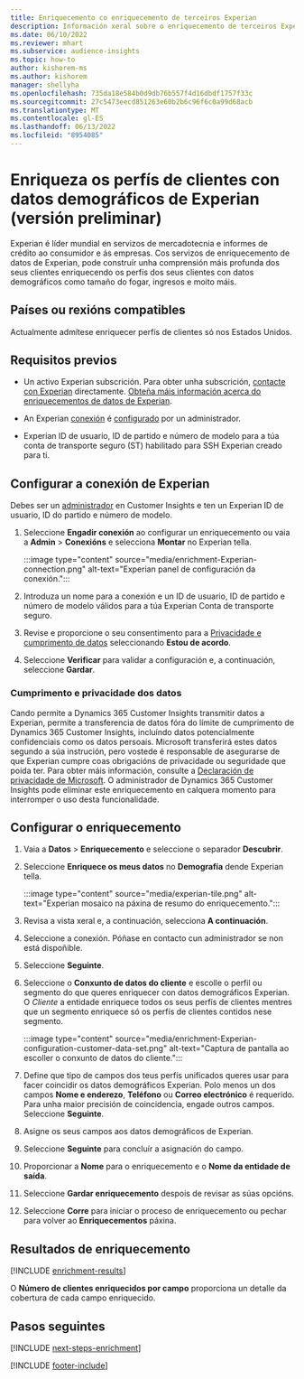 ```yaml
---
title: Enriquecemento co enriquecemento de terceiros Experian
description: Información xeral sobre o enriquecemento de terceiros Experian.
ms.date: 06/10/2022
ms.reviewer: mhart
ms.subservice: audience-insights
ms.topic: how-to
author: kishorem-ms
ms.author: kishorem
manager: shellyha
ms.openlocfilehash: 735da18e584b0d9db76b557f4d16dbdf1757f33c
ms.sourcegitcommit: 27c5473eecd851263e60b2b6c96f6c0a99d68acb
ms.translationtype: MT
ms.contentlocale: gl-ES
ms.lasthandoff: 06/13/2022
ms.locfileid: "8954085"
---
```

# <a name="enrich-customer-profiles-with-demographics-from-experian-preview"></a>Enriqueza os perfís de clientes con datos demográficos de Experian (versión preliminar)

Experian é líder mundial en servizos de mercadotecnia e informes de crédito ao consumidor e ás empresas. Cos servizos de enriquecemento de datos de Experian, pode construír unha comprensión máis profunda dos seus clientes enriquecendo os perfís dos seus clientes con datos demográficos como tamaño do fogar, ingresos e moito máis.

## <a name="supported-countriesregions"></a>Países ou rexións compatibles

Actualmente admítese enriquecer perfís de clientes só nos Estados Unidos.

## <a name="prerequisites"></a>Requisitos previos

- Un activo Experian subscrición. Para obter unha subscrición, [contacte con Experian](https://www.experian.com/marketing-services/contact) directamente. [Obteña máis información acerca do enriquecementos de datos de Experian](https://www.experian.com/marketing-services/microsoft?cmpid=ems_web_mci_cdppage).

- An Experian [conexión](connections.md) é [configurado](#configure-the-connection-for-experian) por un administrador.

- Experian ID de usuario, ID de partido e número de modelo para a túa conta de transporte seguro (ST) habilitado para SSH Experian creado para ti.

## <a name="configure-the-connection-for-experian"></a>Configurar a conexión de Experian

Debes ser un [administrador](permissions.md#admin) en Customer Insights e ten un Experian ID de usuario, ID do partido e número de modelo.

1. Seleccione **Engadir conexión** ao configurar un enriquecemento ou vaia a **Admin** > **Conexións** e selecciona **Montar** no Experian tella.

   :::image type="content" source="media/enrichment-Experian-connection.png" alt-text="Experian panel de configuración da conexión.":::

1. Introduza un nome para a conexión e un ID de usuario, ID de partido e número de modelo válidos para a túa Experian Conta de transporte seguro.

1. Revise e proporcione o seu consentimento para a [Privacidade e cumprimento de datos](#data-privacy-and-compliance) seleccionando **Estou de acordo**.

1. Seleccione **Verificar** para validar a configuración e, a continuación, seleccione **Gardar**.

### <a name="data-privacy-and-compliance"></a>Cumprimento e privacidade dos datos

Cando permite a Dynamics 365 Customer Insights transmitir datos a Experian, permite a transferencia de datos fóra do límite de cumprimento de Dynamics 365 Customer Insights, incluíndo datos potencialmente confidenciais como os datos persoais. Microsoft transferirá estes datos segundo a súa instrución, pero vostede é responsable de asegurarse de que Experian cumpre coas obrigacións de privacidade ou seguridade que poida ter. Para obter máis información, consulte a [Declaración de privacidade de Microsoft](https://go.microsoft.com/fwlink/?linkid=396732). O administrador de Dynamics 365 Customer Insights pode eliminar este enriquecemento en calquera momento para interromper o uso desta funcionalidade.

## <a name="configure-the-enrichment"></a>Configurar o enriquecemento

1. Vaia a **Datos** > **Enriquecemento** e seleccione o separador **Descubrir**.

1. Seleccione **Enriquece os meus datos** no **Demografía** dende Experian tella.

   :::image type="content" source="media/experian-tile.png" alt-text="Experian mosaico na páxina de resumo do enriquecemento.":::

1. Revisa a vista xeral e, a continuación, selecciona **A continuación**.

1. Seleccione a conexión. Póñase en contacto cun administrador se non está dispoñible.

1. Seleccione **Seguinte**.

1. Seleccione o **Conxunto de datos do cliente** e escolle o perfil ou segmento do que queres enriquecer con datos demográficos Experian. O *Cliente* a entidade enriquece todos os seus perfís de clientes mentres que un segmento enriquece só os perfís de clientes contidos nese segmento.

    :::image type="content" source="media/enrichment-Experian-configuration-customer-data-set.png" alt-text="Captura de pantalla ao escoller o conxunto de datos do cliente.":::

1. Define que tipo de campos dos teus perfís unificados queres usar para facer coincidir os datos demográficos Experian. Polo menos un dos campos **Nome e enderezo**, **Teléfono** ou **Correo electrónico** é requerido. Para unha maior precisión de coincidencia, engade outros campos. Seleccione **Seguinte**.

1. Asigne os seus campos aos datos demográficos de Experian.

1. Seleccione **Seguinte** para concluír a asignación do campo.

1. Proporcionar a **Nome** para o enriquecemento e o **Nome da entidade de saída**.

1. Seleccione **Gardar enriquecemento** despois de revisar as súas opcións.

1. Seleccione **Corre** para iniciar o proceso de enriquecemento ou pechar para volver ao **Enriquecementos** páxina.

## <a name="enrichment-results"></a>Resultados de enriquecemento

[!INCLUDE [enrichment-results](includes/enrichment-results.md)]

O **Número de clientes enriquecidos por campo** proporciona un detalle da cobertura de cada campo enriquecido.

## <a name="next-steps"></a>Pasos seguintes

[!INCLUDE [next-steps-enrichment](includes/next-steps-enrichment.md)]

[!INCLUDE [footer-include](includes/footer-banner.md)]
